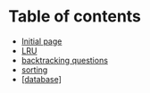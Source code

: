 # Table of contents

* [Initial page](README.md)
* [LRU](lru.md)
* [backtracking questions](backtracking-questions.md)
* [sorting](sorting.md)
* [\[database\]](database.md)

